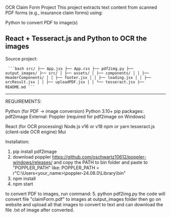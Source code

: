 OCR Claim Form Project
This project extracts text content from scanned PDF forms (e.g., insurance claim forms) using:

Python to convert PDF to image(s)

React + Tesseract.js and Python to OCR the images
----------------------
Source project:
<pre lang="md"> <code>```bash src/ ├── App.jsx ├── App.css ├── pdf2img.py ├── output_images/ ├── src/ │ ├── assets/ │ ├── components/ │ │ ├── HeaderComponents/ │ │ ├── footer.jsx │ │ ├── loading.jsx │ │ ├── orcResult.jsx │ │ ├── uploadPDF.jsx │ │ └── tesseract.jsx ├── README.md ```</code> </pre>   
---------------------
REQUIREMENTS:

Python (for PDF → image conversion)
    Python 3.10+
    pip packages:
    pdf2image
    External:
    Poppler (required for pdf2image on Windows)

React (for OCR processing)
    Node.js v16 or v18
    npm or yarn
    tesseract.js (client-side OCR engine)
    Mui


Installation:
1. pip install pdf2image
2. download poppler
https://github.com/oschwartz10612/poppler-windows/releases/ 
and copy the PATH to bin folder and paste to "POPPLER_PATH" like: POPPLER_PATH = r"C:\Users\<your_name>\poppler-24.08.0\Library\bin"
3. npm install
4. npm start

to convert PDF to images, run command:
5. python pdf2img.py 
the code will convert file "claimForm.pdf" to images at output_images folder
then go on website and upload all that images to convert to text and can download the file .txt of image after converted.





